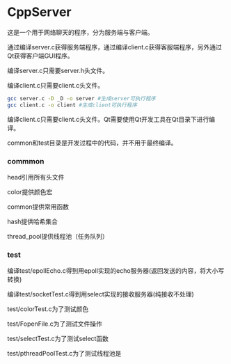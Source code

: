 # CppServer

这是一个用于网络聊天的程序，分为服务端与客户端。

通过编译server.c获得服务端程序，通过编译client.c获得客服端程序，另外通过Qt获得客户端GUI程序。

编译server.c只需要server.h头文件。

编译client.c只需要client.c头文件。

```bash
gcc server.c -D _D -o server #生成server可执行程序
gcc client.c -o client #生成client可执行程序
```

编译client.c只需要client.c头文件。Qt需要使用Qt开发工具在Qt目录下进行编译。

common和test目录是开发过程中的代码，并不用于最终编译。

### commmon

head引用所有头文件

color提供颜色宏

common提供常用函数

hash提供哈希集合

thread_pool提供线程池（任务队列）

### test

编译test/epollEcho.c得到用epoll实现的echo服务器(返回发送的内容，将大小写转换)

编译test/socketTest.c得到用select实现的接收服务器(纯接收不处理)

test/colorTest.c为了测试颜色

test/FopenFile.c为了测试文件操作

test/selectTest.c为了测试select函数

test/pthreadPoolTest.c为了测试线程池是
